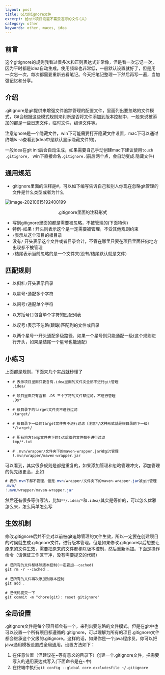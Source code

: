 ```yaml
---
layout: post
title: Git的ignore文件
excerpt: 给git项目设置不需要追踪的文件(夹) 
category: other
keywords: other, macos, idea
---
```


## 前言

这个gitignore的规则我看过很多次和正则表达式非常像，但是看一次忘记一次，因为平时都是idea自动生成，使用频率也非常低，一般默认设置就好了，但是用一次忘一次，每次都需要重新去看笔记。今天把笔记整理一下然后再写一遍，当加强记忆和分享。

## 介绍

.gitignore是git提供来增强文件追踪管理的配置文件，里面列出要忽略的文件模式，Git会根据这些模式规则来判断是否将文件添加到版本控制中，一般来说被添加的都是一些日志文件，临时文件，编译文件等。

注意ignore是一个隐藏文件，win下可能需要打开隐藏文件设置，mac下可以通过终端ls -a查看到(idea中是默认显示隐藏文件的)。

一般idea在git init后会自动生成，如果需要自己手动创建mac下建议使用```touch .gitignore```， win下直接命名```.gitignore.```(前后两个点，会自动变成.隐藏文件)



## 通用规范

- gitignore里面的注释是#，可以如下编写告诉自己和别人你现在忽略git管理的文件是什么类型或者为什么

![image-20210615192400199](https://mypicgogo.oss-cn-hangzhou.aliyuncs.com/tuchuang20210615192400.png)

<center>.gitignore里面的注释形式</center>



- 写到gitignore里面的都是需要被忽略，不被管理的(下面特例)
- 特例-如果```！```开头则表示这个是一定需要被管理，不受其他规则约束
- ```/```表示从这个项目的根目录
- 没有```/``` 开头表示这个文件或者目录会计，不管在哪里只要在项目里面任何地方出现都不被管理
- ```/```结尾表示当前忽略的是一个文件夹(没有/结尾默认就是文件)



## 匹配规则

- 以斜杠```/```开头表示目录
- 以星号```*```通配多个字符
- 以问号```?```通配单个字符 
- 以方括号```[]```包含单个字符的匹配列表
- 以叹号```!```表示不忽略(跟踪)匹配到的文件或目录

- 以两个星号```**```开头通配多级路径，如果一个星号则只能通配一级(这个规则进行开头，如果是结尾一个星号也能通配)



## 小练习

上面都是规则，下面来几个实战就秒懂了

- ```shell
  # 表示项目里面只要含有.idea里面的文件夹全部不进行git管理
  .idea/
  ```

- ```shell
  # 项目里面只有含有 .DS 三个字符的文件都过滤，不进行管理
  .Ds*
  ```

- ```shell
  # 根目录下的target文件夹不进行过滤
  /target/
  ```

- ```shell
  # 根目录下一级的target文件夹不进行过滤（注意*/这种形式就是根目录的下一级）
  */target/
  ```

- ```shell
  # 所有地方temp文件夹下的txt后缀的文件都不进行过滤
  tmp/*.txt
  ````

- ```shell
  # .mvn/wrapper/文件夹下的maven-wrapper.jar被git管理
  !.mvn/wrapper/maven-wrapper.jar
  ```

可以看到，其实很多规则是都是重复的，如果添加管理和忽略管理冲突，添加管理的优先级更高，比如

```java
# 表示.mvn下都不管理，但是.mvn/wrapper/文件夹下的maven-wrapper.jar被git管理
.mvn/
!.mvn/wrapper/maven-wrapper.jar
```

然后还有很多等价写法，比如```**/.idea/*```和```.idea/```其实是等价的，可以怎么优雅怎么来，怎么简单怎么写



## 生效机制

修改.gitignore后并不会对以前被git追踪管理的文件生效，所以一定要在创建项目的时候就生成.gitignore文件，进行版本管理，但是如果修改.gitignore以后想要让原来的文件生效，需要把原来的文件都移除版本控制，然后重新添加。下面是操作命令（请保证工作区干净，没有需要提交的代码）

```shell
# 把所有的文件都移除版本控制(一定要加--cached)
git rm -r --cached .

# 把所有的文件再次添加到版本控制
git add .

# 把代码提交一下
git commit -m "chore(git): reset gitignore"
```



## 全局设置

.gitignore文件是每个项目都会有一个，来列出要忽略的文件模式。但是在git中也可以设置一个所有项目都遵循的.gitignore，可以理解为所有的项目.gitignore文件都会继承这个父级的.gitignore。这样的话，如果你是一个java程序员，你可以把java通用模板设置成全局通用。设置方法如下：

1. 在任意位置（但建议在~等有意义的目录下）创建一个.gitignore文件，把需要写入的通用表达式写入(下面命令是在~中)
2. 在终端中执行```git config --global core.excludesfile ~/.gitignore```
